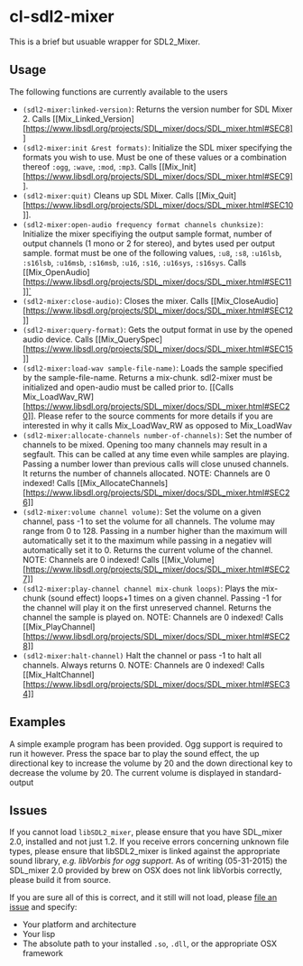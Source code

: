 # cl-sdl2-mixer

This is a brief but usuable wrapper for SDL2_Mixer.

## Usage
The following functions are currently available to the users
* `(sdl2-mixer:linked-version)`: Returns the version number for SDL Mixer 2. Calls [[Mix_Linked_Version][https://www.libsdl.org/projects/SDL_mixer/docs/SDL_mixer.html#SEC8]]
* `(sdl2-mixer:init &rest formats)`: Initialize the SDL mixer specifying the formats you wish to use. Must be one of these values or a combination thereof `:ogg`, `:wave`, `:mod`, `:mp3`. Calls [[Mix_Init][https://www.libsdl.org/projects/SDL_mixer/docs/SDL_mixer.html#SEC9]].
* `(sdl2-mixer:quit)` Cleans up SDL Mixer. Calls [[Mix_Quit][https://www.libsdl.org/projects/SDL_mixer/docs/SDL_mixer.html#SEC10]].
* `(sdl2-mixer:open-audio frequency format channels chunksize)`: Initialize the mixer specifiying the output sample format, number of output channels (1 mono or 2 for stereo), and bytes used per output sample. format must be one of the following values, `:u8`, `:s8`, `:u16lsb`, `:s16lsb`, `:u16msb`, `:s16msb`, `:u16`, `:s16`, `:u16sys`, `:s16sys`. Calls [[Mix_OpenAudio][https://www.libsdl.org/projects/SDL_mixer/docs/SDL_mixer.html#SEC11]]`
* `(sdl2-mixer:close-audio)`: Closes the mixer. Calls [[Mix_CloseAudio][https://www.libsdl.org/projects/SDL_mixer/docs/SDL_mixer.html#SEC12]]
* `(sdl2-mixer:query-format)`: Gets the output format in use by the opened audio device. Calls [[Mix_QuerySpec][https://www.libsdl.org/projects/SDL_mixer/docs/SDL_mixer.html#SEC15]]
* `(sdl2-mixer:load-wav sample-file-name)`: Loads the sample specified by the sample-file-name. Returns a mix-chunk. sdl2-mixer must be initialized and open-audio must be called prior to. [[Calls Mix_LoadWav_RW][https://www.libsdl.org/projects/SDL_mixer/docs/SDL_mixer.html#SEC20]]. Please refer to the source comments for more details if you are interested in why it calls Mix_LoadWav_RW as opposed to Mix_LoadWav
* `(sdl2-mixer:allocate-channels number-of-channels)`: Set the number of channels to be mixed. Opening too many channels may result in a segfault. This can be called at any time even while samples are playing. Passing a number lower than previous calls will close unused channels. It returns the number of channels allocated. NOTE: Channels are 0 indexed! Calls [[Mix_AllocateChannels][https://www.libsdl.org/projects/SDL_mixer/docs/SDL_mixer.html#SEC26]]
* `(sdl2-mixer:volume channel volume)`: Set the volume on a given channel, pass -1 to set the volume for all channels. The volume may range from 0 to 128. Passing in a number higher than the maximum will automatically set it to the maximum while passing in a negatiev will automatically set it to 0. Returns the current volume of the channel. NOTE: Channels are 0 indexed! Calls [[Mix_Volume][https://www.libsdl.org/projects/SDL_mixer/docs/SDL_mixer.html#SEC27]]
* `(sdl2-mixer:play-channel channel mix-chunk loops)`: Plays the mix-chunk (sound effect) loops+1 times on a given channel. Passing -1 for the channel will play it on the first unreserved channel. Returns the channel the sample is played on. NOTE: Channels are 0 indexed! Calls [[Mix_PlayChannel][https://www.libsdl.org/projects/SDL_mixer/docs/SDL_mixer.html#SEC28]]
* `(sdl2-mixer:halt-channel)` Halt the channel or pass -1 to halt all channels. Always returns 0. NOTE: Channels are 0 indexed! Calls [[Mix_HaltChannel][https://www.libsdl.org/projects/SDL_mixer/docs/SDL_mixer.html#SEC34]]

## Examples
A simple example program has been provided. Ogg support is required to run it however. Press the space bar to play the sound effect, the up directional key to increase the volume by 20 and the down directional key to decrease the volume by 20. The current volume is displayed in standard-output

## Issues

If you cannot load `libSDL2_mixer`, please ensure that you have SDL_mixer 2.0, installed and not just 1.2. If you receive errors concerning unknown file types, please ensure that libSDL2_mixer is linked against the appropriate sound library, *e.g. libVorbis for ogg support*. As of writing (05-31-2015) the SDL_mixer 2.0 provided by brew on OSX does not link libVorbis correctly, please build it from source.


If you are sure all of this is correct, and it still will not load, please [file an issue](https://github.com/lispgames/cl-sdl2-mixer/issues/new) and specify:

* Your platform and architecture
* Your lisp
* The absolute path to your installed `.so`, `.dll`, or the appropriate OSX framework


